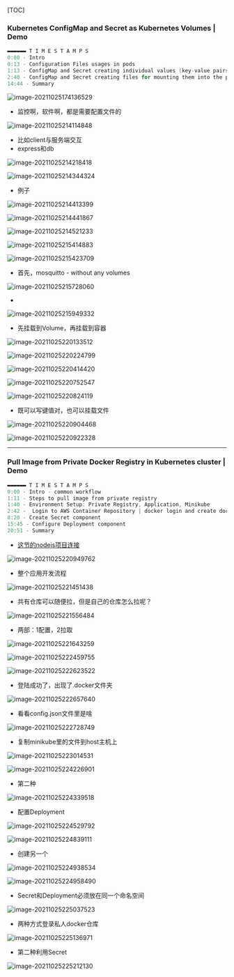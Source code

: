 [TOC]

### Kubernetes ConfigMap and Secret as Kubernetes Volumes | Demo

```c
▬▬▬▬▬▬ T I M E S T A M P S
0:00 - Intro
0:13 - Configuration Files usages in pods
1:13 - ConfigMap and Secret creating individual values (key-value pairs) for env variables
2:40 - ConfigMap and Secret creating files for mounting them into the pod
14:44 - Summary

```



![image-20211025174136529](https://tva1.sinaimg.cn/large/008i3skNly1gvrp3ksqbmj31km0u0wj5.jpg)



- 监控啊，软件啊，都是需要配置文件的

![image-20211025214114848](https://tva1.sinaimg.cn/large/008i3skNly1gvrw0x1222j31ev0u0tcd.jpg)



- 比如client与服务端交互
- express和db

![image-20211025214218418](https://tva1.sinaimg.cn/large/008i3skNly1gvrw20aibbj31ci0u0wia.jpg)

![image-20211025214344324](https://tva1.sinaimg.cn/large/008i3skNly1gvrw3i6aiaj31np0u0ade.jpg)

- 例子

![image-20211025214413399](https://tva1.sinaimg.cn/large/008i3skNly1gvrw40bq7wj31e20kaq4k.jpg)



![image-20211025214441867](https://tva1.sinaimg.cn/large/008i3skNly1gvrw4i4v9yj31i80i8gnj.jpg)



![image-20211025214521233](https://tva1.sinaimg.cn/large/008i3skNly1gvrw56owx1j31gf0u0ae3.jpg)



![image-20211025215414883](https://tva1.sinaimg.cn/large/008i3skNly1gvrwefvgowj317y0oejtz.jpg)



![image-20211025215423709](https://tva1.sinaimg.cn/large/008i3skNly1gvrwel1lwrj31h60j0go0.jpg)



- 首先，mosquitto - without any volumes

![image-20211025215728060](https://tva1.sinaimg.cn/large/008i3skNly1gvrwhs9gghj31ov0u0whp.jpg)



- 

![image-20211025215949332](https://tva1.sinaimg.cn/large/008i3skNly1gvrwk8ruypj31h50u0whq.jpg)

- 先挂载到Volume，再挂载到容器

![image-20211025220133512](https://tva1.sinaimg.cn/large/008i3skNly1gvrwm1f9n2j31e90u0jvt.jpg)



![image-20211025220224799](https://tva1.sinaimg.cn/large/008i3skNly1gvrwmxow73j31g00u0wid.jpg)



![image-20211025220414420](https://tva1.sinaimg.cn/large/008i3skNly1gvrwoufgk0j31410u0td6.jpg)





![image-20211025220752547](https://tva1.sinaimg.cn/large/008i3skNly1gvrwsme5k4j31js0u0agn.jpg)



![image-20211025220824119](https://tva1.sinaimg.cn/large/008i3skNly1gvrwt620bzj31fm0u00xx.jpg)



- 既可以写键值对，也可以挂载文件

![image-20211025220904468](https://tva1.sinaimg.cn/large/008i3skNly1gvrwtv9pzsj31hp0u0dkk.jpg)



![image-20211025220922328](https://tva1.sinaimg.cn/large/008i3skNly1gvrwu6hdj2j31hi0tin0u.jpg)





----

### Pull Image from Private Docker Registry in Kubernetes cluster | Demo

```c
▬▬▬▬▬▬ T I M E S T A M P S
0:00 - Intro - common workflow
1:11 - Steps to pull image from private registry
1:40 - Environment Setup: Private Registry, Application, Minikube
2:42 -  Login to AWS Container Repository | docker login and create docker config.json file
8:20 - Create Secret component
15:45 - Configure Deployment component
20:51 - Summary

```



- [这节的nodejs项目连接](https://gitlab.com/nanuchi/techworld-js-docker-demo-app)

![image-20211025220949762](https://tva1.sinaimg.cn/large/008i3skNly1gvrwunbbn3j31si0sq422.jpg)

- 整个应用开发流程

![image-20211025221451438](https://tva1.sinaimg.cn/large/008i3skNly1gvrwzvlyl2j31jm0u0djc.jpg)

- 共有仓库可以随便拉，但是自己的仓库怎么拉呢？

![image-20211025221556484](https://tva1.sinaimg.cn/large/008i3skNly1gvrx10enigj31bm0u0wh3.jpg)

- 两部：1配置，2拉取

![image-20211025221643259](https://tva1.sinaimg.cn/large/008i3skNly1gvrx1tb6p1j31x00tu42m.jpg)



![image-20211025222459755](https://tva1.sinaimg.cn/large/008i3skNly1gvrxag1g9qj31fy0u0qf9.jpg)



![image-20211025222623522](https://tva1.sinaimg.cn/large/008i3skNly1gvrxbvr50aj31cj0u0jtp.jpg)



- 登陆成功了，出现了.docker文件夹

![image-20211025222657640](https://tva1.sinaimg.cn/large/008i3skNly1gvrxchc7upj31iy0u04bo.jpg)



- 看看config.json文件里是啥

![image-20211025222728749](https://tva1.sinaimg.cn/large/008i3skNly1gvrxd0ill8j31mo0u0na8.jpg)



- 复制minikube里的文件到host主机上

![image-20211025223014531](https://tva1.sinaimg.cn/large/008i3skNly1gvrxfw1856j31vm0u0wrb.jpg)



![image-20211025224226901](https://tva1.sinaimg.cn/large/008i3skNly1gvrxslbsnqj31eo0f0773.jpg)



- 第二种

![image-20211025224339518](https://tva1.sinaimg.cn/large/008i3skNly1gvrxtuhwbaj31ni0u07jz.jpg)

- 配置Deployment

![image-20211025224529792](https://tva1.sinaimg.cn/large/008i3skNly1gvrxvrr3sbj31ne0pgad6.jpg)



![image-20211025224839111](https://tva1.sinaimg.cn/large/008i3skNly1gvrxz1pzm7j318s0u0ad1.jpg)

- 创建另一个

![image-20211025224938534](https://tva1.sinaimg.cn/large/008i3skNly1gvry02khapj31hy0acwgc.jpg)

![image-20211025224958490](https://tva1.sinaimg.cn/large/008i3skNly1gvry0f5z9vj31lo0ts77u.jpg)

- Secret和Deployment必须放在同一个命名空间

![image-20211025225037523](https://tva1.sinaimg.cn/large/008i3skNly1gvry13n260j31sl0u0wj8.jpg)

- 两种方式登录私人docker仓库

![image-20211025225136971](https://tva1.sinaimg.cn/large/008i3skNly1gvry24izywj30uu0hqgmi.jpg)

- 第二种利用Secret

![image-20211025225212130](https://tva1.sinaimg.cn/large/008i3skNly1gvry2qh0mdj31t80san00.jpg)